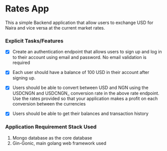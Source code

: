 # Rates App
This a simple Backend application that allow users to exchange USD for Naira and vice versa at the current market rates.


### Explicit Tasks/Features
- [x] Create an authentication endpoint that allows users to sign up and log in to their account using email and password. No email validation is required
- [x] Each user should have a balance of 100 USD in their account after signing up.
- [x] Users should be able to convert between USD and NGN using the USDCNGN and USDCNGN_ conversion rate in the above rate endpoint. Use the rates provided so that your        application makes a profit on each conversion between the currencies
- [x]  Users should be able to get their balances and transaction history


### Application Requirement Stack Used
1. Mongo database as the core database
2. Gin-Gonic, main golang web framework used
